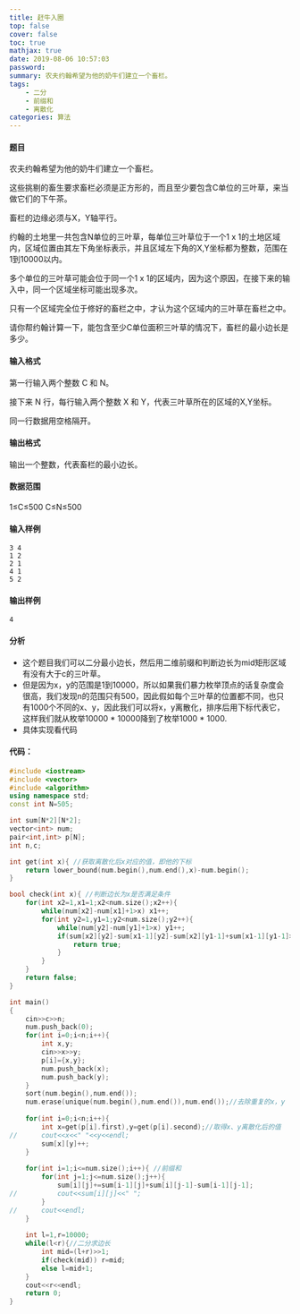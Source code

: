 ```yaml
---
title: 赶牛入圈
top: false
cover: false
toc: true
mathjax: true
date: 2019-08-06 10:57:03
password:
summary: 农夫约翰希望为他的奶牛们建立一个畜栏。
tags: 
	- 二分
	- 前缀和
	- 离散化
categories: 算法
---
```


#### 题目
农夫约翰希望为他的奶牛们建立一个畜栏。

这些挑剔的畜生要求畜栏必须是正方形的，而且至少要包含C单位的三叶草，来当做它们的下午茶。

畜栏的边缘必须与X，Y轴平行。

约翰的土地里一共包含N单位的三叶草，每单位三叶草位于一个1 x 1的土地区域内，区域位置由其左下角坐标表示，并且区域左下角的X,Y坐标都为整数，范围在1到10000以内。

多个单位的三叶草可能会位于同一个1 x 1的区域内，因为这个原因，在接下来的输入中，同一个区域坐标可能出现多次。

只有一个区域完全位于修好的畜栏之中，才认为这个区域内的三叶草在畜栏之中。

请你帮约翰计算一下，能包含至少C单位面积三叶草的情况下，畜栏的最小边长是多少。
#### 输入格式
第一行输入两个整数 C 和 N。

接下来 N 行，每行输入两个整数 X 和 Y，代表三叶草所在的区域的X,Y坐标。

同一行数据用空格隔开。
#### 输出格式
输出一个整数，代表畜栏的最小边长。
#### 数据范围
1≤C≤500
C≤N≤500
#### 输入样例

```
3 4
1 2
2 1
4 1
5 2
```
#### 输出样例

```
4
```
#### 分析

 - 这个题目我们可以二分最小边长，然后用二维前缀和判断边长为mid矩形区域有没有大于c的三叶草。
 - 但是因为x，y的范围是1到10000，所以如果我们暴力枚举顶点的话复杂度会很高，我们发现n的范围只有500，因此假如每个三叶草的位置都不同，也只有1000个不同的x、y，因此我们可以将x，y离散化，排序后用下标代表它，这样我们就从枚举10000 * 10000降到了枚举1000 * 1000.
 - 具体实现看代码
#### 代码：

```cpp 
#include <iostream>
#include <vector>
#include <algorithm>
using namespace std;
const int N=505;

int sum[N*2][N*2];
vector<int> num;
pair<int,int> p[N]; 
int n,c;

int get(int x){ //获取离散化后x对应的值，即他的下标 
	return lower_bound(num.begin(),num.end(),x)-num.begin();
}

bool check(int x){ //判断边长为x是否满足条件 
	for(int x2=1,x1=1;x2<num.size();x2++){
		while(num[x2]-num[x1]+1>x) x1++;
		for(int y2=1,y1=1;y2<num.size();y2++){
			while(num[y2]-num[y1]+1>x) y1++;
			if(sum[x2][y2]-sum[x1-1][y2]-sum[x2][y1-1]+sum[x1-1][y1-1]>=c){
				return true;
			}
		}
	}
	return false;
}

int main()
{
	cin>>c>>n;
	num.push_back(0);
	for(int i=0;i<n;i++){
		int x,y;
		cin>>x>>y;
		p[i]={x,y};
		num.push_back(x);
		num.push_back(y);
	}
	sort(num.begin(),num.end());
	num.erase(unique(num.begin(),num.end()),num.end());//去除重复的x，y 
	
	for(int i=0;i<n;i++){
		int x=get(p[i].first),y=get(p[i].second);//取得x、y离散化后的值 
//		cout<<x<<" "<<y<<endl;
		sum[x][y]++;
	}
	
	for(int i=1;i<=num.size();i++){ //前缀和 
		for(int j=1;j<=num.size();j++){
			sum[i][j]+=sum[i-1][j]+sum[i][j-1]-sum[i-1][j-1];
//			cout<<sum[i][j]<<" ";
		}
//		cout<<endl;
	}
	
	int l=1,r=10000;
	while(l<r){//二分求边长 
		int mid=(l+r)>>1;
		if(check(mid)) r=mid;
		else l=mid+1;
	}
	cout<<r<<endl;
	return 0;
}
```
